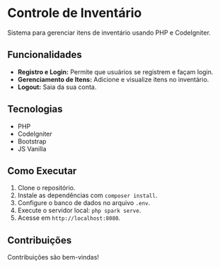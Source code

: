 # Controle de Inventário

Sistema para gerenciar itens de inventário usando PHP e CodeIgniter.

## Funcionalidades

- **Registro e Login:** Permite que usuários se registrem e façam login.
- **Gerenciamento de Itens:** Adicione e visualize itens no inventário.
- **Logout:** Saia da sua conta.

## Tecnologias

- PHP
- CodeIgniter
- Bootstrap
- JS Vanilla

## Como Executar

1. Clone o repositório.
2. Instale as dependências com `composer install`.
3. Configure o banco de dados no arquivo `.env`.
4. Execute o servidor local: `php spark serve`.
5. Acesse em `http://localhost:8080`.

## Contribuições

Contribuições são bem-vindas!
